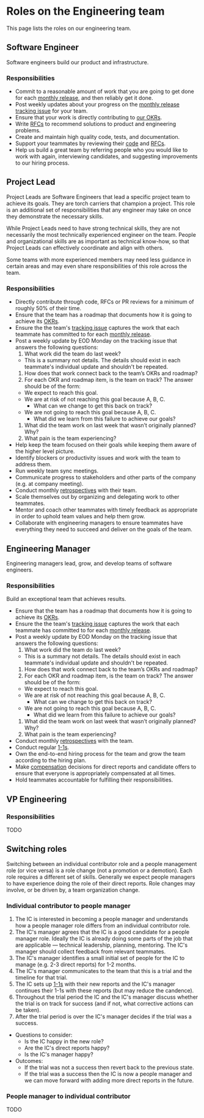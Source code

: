 # Roles on the Engineering team

This page lists the roles on our engineering team.

## Software Engineer

Software engineers build our product and infrastructure.

### Responsibilities

- Commit to a reasonable amount of work that you are going to get done for each [monthly release](releases/index.md), and then reliably get it done.
- Post weekly updates about your progress on the [monthly release tracking issue](tracking_issues.md) for your team.
- Ensure that your work is directly contributing to [our OKRs](../../company/okrs/index.md).
- Write [RFCs](../communication/rfcs/index.md) to recommend solutions to product and engineering problems.
- Create and maintain high quality code, tests, and documentation.
- Support your teammates by reviewing their [code](code_reviews.md) and [RFCs](../communication/rfcs/index.md).
- Help us build a great team by referring people who you would like to work with again, interviewing candidates, and suggesting improvements to our hiring process.

## Project Lead

Project Leads are Software Engineers that lead a specific project team to achieve its goals. They are torch carriers that champion a project. This role is an additional set of responsibilities that any engineer may take on once they demonstrate the necessary skills.

While Project Leads need to have strong technical skills, they are not necessarily the most technically experienced engineer on the team. People and organizational skills are as important as technical know-how, so that Project Leads can effectively coordinate and align with others.

Some teams with more experienced members may need less guidance in certain areas and may even share responsibilities of this role across the team.

### Responsibilities

- Directly contribute through code, RFCs or PR reviews for a minimum of roughly 50% of their time.
- Ensure that the team has a roadmap that documents how it is going to achieve its [OKRs](../../company/okrs/index.md).
- Ensure the the team's [tracking issue](tracking_issues.md) captures the work that each teammate has committed to for each [monthly release](releases/index.md).
- Post a weekly update by EOD Monday on the tracking issue that answers the following questions:
  1. What work did the team do last week?
    - This is a summary not details. The details should exist in each teammate's individual update and shouldn't be repeated.
  1. How does that work connect back to the team’s OKRs and roadmap?
  1. For each OKR and roadmap item, is the team on track? The answer should be of the form:
    - We expect to reach this goal.
    - We are at risk of not reaching this goal because A, B, C.
      - What can we change to get this back on track?
    - We are not going to reach this goal because A, B, C.
      - What did we learn from this failure to achieve our goals?
  1. What did the team work on last week that wasn’t originally planned? Why?
  1. What pain is the team experiencing?
- Help keep the team focused on their goals while keeping them aware of the higher level picture.
- Identify blockers or productivity issues and work with the team to address them.
- Run weekly team sync meetings.
- Communicate progress to stakeholders and other parts of the company (e.g. at company meeting).
- Conduct monthly [retrospectives](../../retrospectives/index.md) with their team.
- Scale themselves out by organizing and delegating work to other teammates.
- Mentor and coach other teammates with timely feedback as appropriate in order to uphold team values and help them grow.
- Collaborate with engineering managers to ensure teammates have everything they need to succeed and deliver on the goals of the team.

## Engineering Manager

Engineering managers lead, grow, and develop teams of software engineers.

### Responsibilities

Build an exceptional team that achieves results.

- Ensure that the team has a roadmap that documents how it is going to achieve its [OKRs](../../company/okrs/index.md).
- Ensure the the team's [tracking issue](tracking_issues.md) captures the work that each teammate has committed to for each [monthly release](releases/index.md).
- Post a weekly update by EOD Monday on the tracking issue that answers the following questions:
  1. What work did the team do last week?
    - This is a summary not details. The details should exist in each teammate's individual update and shouldn't be repeated.
  1. How does that work connect back to the team’s OKRs and roadmap?
  1. For each OKR and roadmap item, is the team on track? The answer should be of the form:
    - We expect to reach this goal.
    - We are at risk of not reaching this goal because A, B, C.
      - What can we change to get this back on track?
    - We are not going to reach this goal because A, B, C.
      - What did we learn from this failure to achieve our goals?
  1. What did the team work on last week that wasn’t originally planned? Why?
  1. What pain is the team experiencing?
- Conduct monthly [retrospectives](../../retrospectives/index.md) with the team.
- Conduct regular [1-1s](../leadership/1-1.md).
- Own the end-to-end hiring process for the team and grow the team according to the hiring plan.
- Make [compensation](../people-ops/compensation.md) decisions for direct reports and candidate offers to ensure that everyone is appropriately compensated at all times.
- Hold teammates accountable for fulfilling their responsibilities.

## VP Engineering

### Responsibilities

TODO

## Switching roles

Switching between an individual contributor role and a people management role (or vice versa) is a role change (not a promotion or a demotion). Each role requires a different set of skills. Generally we expect people managers to have experience doing the role of their direct reports. Role changes may involve, or be driven by, a team organization change.

### Individual contributor to people manager

1. The IC is interested in becoming a people manager and understands how a people manager role differs from an individual contributor role.
2. The IC's manager agrees that the IC is a good candidate for a people manager role. Ideally the IC is already doing some parts of the job that are applicable — technical leadership, planning, mentoring. The IC's manager should collect feedback from relevant teammates.
3. The IC's manager identifies a small initial set of people for the IC to manage (e.g. 2-3 direct reports) for 1-2 months.
4. The IC's manager communicates to the team that this is a trial and the timeline for that trial.
5. The IC sets up [1-1s](../leadership/1-1.md) with their new reports and the IC's manager continues their 1-1s with these reports (but may reduce the candence).
6. Throughout the trial period the IC and the IC's manager discuss whether the trial is on track for success (and if not, what corrective actions can be taken).
7. After the trial period is over the IC's manager decides if the trial was a success.
  - Questions to consider:
    - Is the IC happy in the new role?
    - Are the IC's direct reports happy?
    - Is the IC's manager happy?
  - Outcomes:
    - If the trial was not a success then revert back to the previous state.
    - If the trial was a success then the IC is now a people manager and we can move forward with adding more direct reports in the future.

### People manager to individual contributor

TODO
